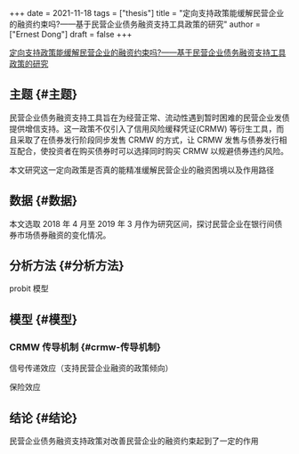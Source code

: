 +++
date = 2021-11-18
tags = ["thesis"]
title = "定向支持政策能缓解民营企业的融资约束吗?——基于民营企业债务融资支持工具政策的研究"
author = ["Ernest Dong"]
draft = false
+++

[定向支持政策能缓解民营企业的融资约束吗?——基于民营企业债务融资支持工具政策的研究](/ox-hugo/定向支持政策能缓解民营企业的融资约束吗_——基于民营企业债务融资支持工具政策的研究.pdf)


## 主题 {#主题}

民营企业债务融资支持工具旨在为经营正常、流动性遇到暂时困难的民营企业发债提供增信支持。这一政策不仅引入了信用风险缓释凭证(CRMW) 等衍生工具，而且采取了在债券发行阶段同步发售 CRMW 的方式，让 CRMW 发售与债券发行相互配合，使投资者在购买债券时可以选择同时购买 CRMW 以规避债券违约风险。

本文研究这一定向政策是否真的能精准缓解民营企业的融资困境以及作用路径


## 数据 {#数据}

本文选取 2018 年 4 月至 2019 年 3 月作为研究区间，探讨民营企业在银行间债券市场债券融资的变化情况。


## 分析方法 {#分析方法}

probit 模型


## 模型 {#模型}


### CRMW 传导机制 {#crmw-传导机制}

信号传递效应（支持民营企业融资的政策倾向）

保险效应


## 结论 {#结论}

民营企业债务融资支持政策对改善民营企业的融资约束起到了一定的作用
